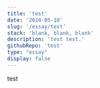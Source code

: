 ```yaml
---
title: 'test'
date: '2024-05-10'
slug: '/essay/test'
stack: 'blank, blank, blank'
description: 'test test.'
githubRepo: 'test'
type: "essay"  
display: false
---
```


test

